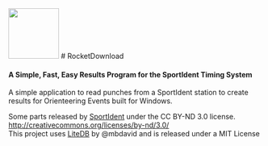   <link rel="stylesheet" href="./style.css">
  <link href="https://fonts.googleapis.com/css?family=Roboto" rel="stylesheet">
<img src="https://raw.githubusercontent.com/bonalybob/RocketDownload/gh-pages/favicon.ico" width="100">
# RocketDownload

#### A Simple, Fast, Easy Results Program for the SportIdent Timing System

A simple application to read punches from a SportIdent station to create results for Orienteering Events built for Windows.


Some parts released by [SportIdent](http://sportident.com) under the CC BY-ND 3.0 license. http://creativecommons.org/licenses/by-nd/3.0/
<br/>
This project uses [LiteDB](http://www.litedb.org/) by @mbdavid and is released under a MIT License
